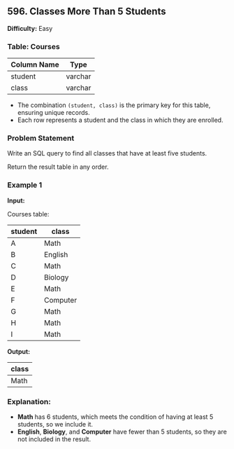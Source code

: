 ## 596. Classes More Than 5 Students

**Difficulty:** Easy

### Table: Courses

| Column Name | Type    |
|-------------|---------|
| student     | varchar |
| class       | varchar |

- The combination `(student, class)` is the primary key for this table, ensuring unique records.
- Each row represents a student and the class in which they are enrolled.

### Problem Statement

Write an SQL query to find all classes that have at least five students.

Return the result table in any order.

### Example 1

**Input:**

Courses table:

| student | class    |
|---------|----------|
| A       | Math     |
| B       | English  |
| C       | Math     |
| D       | Biology  |
| E       | Math     |
| F       | Computer |
| G       | Math     |
| H       | Math     |
| I       | Math     |

**Output:**

| class   |
|---------|
| Math    |

### Explanation:

- **Math** has 6 students, which meets the condition of having at least 5 students, so we include it.
- **English**, **Biology**, and **Computer** have fewer than 5 students, so they are not included in the result.

